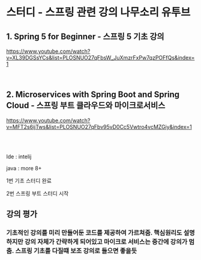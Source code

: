 
# 스터디 - 스프링 관련 강의 나무소리 유투브

## 1. Spring 5 for Beginner - 스프링 5 기초 강의
 
https://www.youtube.com/watch?v=XL39DGSsYCs&list=PLOSNUO27qFbsW_JuXmzrFxPw7qzPOFfQs&index=1

<br>

## 2. Microservices with Spring Boot and Spring Cloud - 스프링 부트 클라우드와 마이크로서비스

https://www.youtube.com/watch?v=MFT2s6ijTws&list=PLOSNUO27qFbv95vD0Cc5Vwtro4vcMZGiy&index=1

<br>
<br>

 Ide : intelij
 
 java : more 8+


 
 1번 기초 스터디 완료
 
 2번 스프링 부트 스터디 시작

 ##  강의 평가

 ### 기초적인 강의를 미리 만들어둔 코드를 제공하여 가르쳐줌. 핵심원리도 설명하지만 강의 자체가 간략하게 되어있고 마이크로 서비스는 중간에 강의가 멈춤. 스프링 기초를 다질떄 보조 강의로 들으면 좋을듯
